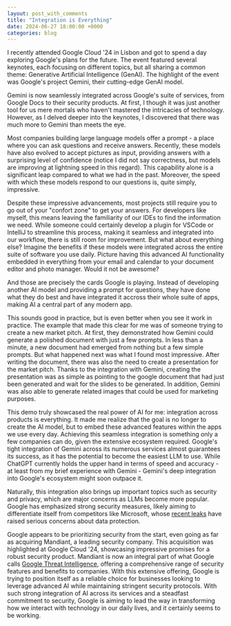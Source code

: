 ```yaml
---
layout: post_with_comments
title: "Integration is Everything"
date: 2024-06-27 18:00:00 +0000
categories: blog
---
```


I recently attended Google Cloud '24 in Lisbon and got to spend a day exploring Google's plans for the future. The event featured several keynotes, each focusing on different topics, but all sharing a common theme: Generative Artificial Intelligence (GenAI). The highlight of the event was Google's project Gemini, their cutting-edge GenAI model.

Gemini is now seamlessly integrated across Google's suite of services, from Google Docs to their security products. At first, I though it was just another tool for us mere mortals who haven't mastered the intricacies of technology. However, as I delved deeper into the keynotes, I discovered that there was much more to Gemini than meets the eye.

Most companies building large language models offer a prompt - a place where you can ask questions and receive answers. Recently, these models have also evolved to accept pictures as input, providing answers with a surprising level of confidence (notice I did not say correctness, but models are improving at lightning speed in this regard). 
This capability alone is a significant leap compared to what we had in the past. Moreover, the speed with which these models respond to our questions is, quite simply, impressive.

Despite these impressive advancements, most projects still require you to go out of your "confort zone" to get your answers. For developers like myself, this means leaving the familiarity of our IDEs to find the information we need. While someone could certainly develop a plugin for VSCode or IntelliJ to streamline this process, making it seamless and integrated into our workflow, there is still room for improvement.
But what about everything else? Imagine the benefits if these models were integrated across the entire suite of software you use daily.
Picture having this advanced AI functionality embedded in everything from your email and calendar to your document editor and photo manager. Would it not be awesome?

And those are precisely the cards Google is playing. Instead of developing another AI model and providing a prompt for questions, they have done what they do best and have integrated it accross their whole suite of apps, making AI a central part of any modern app.

This sounds good in practice, but is even better when you see it work in practice. The example that made this clear for me was of someone trying to create a new market pitch. At first, they demonstrated how Gemini could generate a polished document with just a few prompts. In less than a minute, a new document had emerged from nothing but a few simple prompts. But what happened next was what I found most impressive. After writing the document, there was also the need to create a presentation for the market pitch. Thanks to the integration with Gemini, creating the presentation was as simple as pointing to the google document that had just been generated and wait for the slides to be generated. In addition, Gemini was also able to generate related images that could be used for marketing purposes.

This demo truly showcased the real power of AI for me: integration across products is everything. It made me realize that the goal is no longer to create the AI model, but to embed these advanced features within the apps we use every day. Achieving this seamless integration is something only a few companies can do, given the extensive ecosystem required. Google's tight integration of Gemini across its numerous services almost guarantees its success, as it has the potential to become the easiest LLM to use. While ChatGPT currently holds the upper hand in terms of speed and accuracy - at least from my brief experience with Gemini - Gemini's deep integration into Google's ecosystem might soon outpace it.


Naturally, this integration also brings up important topics such as security and privacy, which are major concerns as LLMs become more popular. Google has emphasized strong security measures, likely aiming to differentiate itself from competitors like Microsoft, whose [recent leaks](https://www.pcmag.com/news/microsoft-ai-employee-accidentally-leaks-38tb-of-data) have raised serious concerns about data protection.

Google appears to be prioritizing security from the start, even going as far as acquiring Mandiant, a leading security company. This acquisition was highlighted at Google Cloud '24, showcasing impressive promises for a robust security product. Mandiant is now an integral part of what Google calls [Google Threat Intelligence](https://cloud.google.com/security/products/threat-intelligence), offering a comprehensive range of security features and benefits to companies. With this extensive offering, Google is trying to position itself as a reliable choice for businesses looking to leverage advanced AI while maintaining stringent security protocols. 
With such strong integration of AI across its services and a steadfast commitment to security, Google is aiming to lead the way in transforming how we interact with technology in our daily lives, and it certainly seems to be working.
